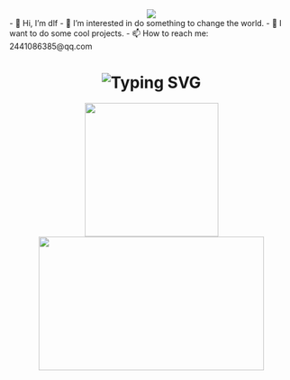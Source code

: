 

<div align="center">
  <img src="https://media0.giphy.com/media/3otPorWLQJq5GmHRtu/giphy.gif"/>
  <br/>
</div>
                                          - 👋 Hi, I’m dlf
                                          - 👀 I’m interested in do something to change the world.
                                          - 👻 I want to do some cool projects.
                                          - 📫 How to reach me: 2441086385@qq.com
<h1 align="center">
  <img src="https://readme-typing-svg.demolab.com?font=Fira+Code&pause=1000&width=635&lines=Hello+World!!" alt="Typing SVG" />
</h1>

<div align="center"> <img height="237px" src="https://github-readme-stats.vercel.app/api?username=dlfld&hide_title=true&hide_border=true&show_icons=trueline_height=21&text_color=000&icon_color=000&bg_color=0,ea6161,ffc64d,fffc4d,52fa5a&theme=graywhite" />
  <img height="237px" width="400px" src="https://github-readme-stats.vercel.app/api/top-langs/?username=dlfld&hide_title=true&hide_border=true&layout=compact&langs_count=6&text_color=000&icon_color=fff&bg_color=0,52fa5a,4dfcff,c64dff&theme=graywhite" /> 
</div>



